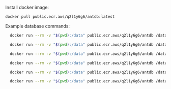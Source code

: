 [//]: # (Prerequisites:)

[//]: # ()
[//]: # (- sdkman &#40;e.g. `curl -s "https://get.sdkman.io" | bash`&#41;)

[//]: # (- jdk &#40;e.g. `sdk install java`&#41;)

[//]: # (- maven &#40;e.g. `sdk install maven`&#41;)

[//]: # ()
[//]: # (Download sample databases:)

[//]: # ()
[//]: # (```)

[//]: # (curl -Lo superheroes.db https://raw.githubusercontent.com/codecrafters-io/sample-sqlite-databases/master/superheroes.db)

[//]: # ()
[//]: # (curl -Lo companies.db https://raw.githubusercontent.com/codecrafters-io/sample-sqlite-databases/master/companies.db)

[//]: # (```)

[//]: # ()
[//]: # (To run tests:)

[//]: # ()
[//]: # (```)

[//]: # (mvn test)

[//]: # (```)

[//]: # (Some example commands:)

[//]: # (```bash)

[//]: # (   ./antdb.sh sample.db .dbinfo)

[//]: # (   ./antdb.sh sample.db "SELECT count&#40;*&#41; FROM oranges")

[//]: # (   ./antdb.sh sample.db "SELECT name FROM apples")

[//]: # (   ./antdb.sh superheroes.db "select name, first_appearance from superheroes where hair_color = 'Brown Hair'")

[//]: # (   ./antdb.sh superheroes.db "select count&#40;*&#41; from superheroes where eye_color = 'Blue Eyes'")

[//]: # (   ./antdb.sh companies.db "SELECT id, name FROM companies WHERE country = 'republic of the congo'")

[//]: # (```)

Install docker image:

[//]: # (```)

[//]: # (docker build -t antdb . )

[//]: # (```)

```
docker pull public.ecr.aws/q2l1y6g6/antdb:latest
```

Example database commands:

[//]: # (```bash)

[//]: # (  docker run --rm -v $&#40;pwd&#41;:/data antdb /data/sample.db .dbinfo)

[//]: # (  docker run --rm -v $&#40;pwd&#41;:/data antdb /data/sample.db "SELECT count&#40;*&#41; FROM oranges")

[//]: # (  docker run --rm -v $&#40;pwd&#41;:/data antdb /data/sample.db "SELECT name FROM apples")

[//]: # (  docker run --rm -v $&#40;pwd&#41;:/data antdb /data/superheroes.db "SELECT name, first_appearance FROM superheroes WHERE hair_color = 'Brown Hair'")

[//]: # (  docker run --rm -v $&#40;pwd&#41;:/data antdb /data/superheroes.db "SELECT count&#40;*&#41; FROM superheroes WHERE eye_color = 'Blue Eyes'")

[//]: # (  docker run --rm -v "$&#40;pwd&#41;:/data" antdb /data/companies.db "SELECT id, name, country FROM companies WHERE country = 'nepal'")

[//]: # (```)

```bash
  docker run --rm -v "$(pwd):/data" public.ecr.aws/q2l1y6g6/antdb /data/sample.db .dbinfo
```
```bash
  docker run --rm -v "$(pwd):/data" public.ecr.aws/q2l1y6g6/antdb /data/sample.db "SELECT count(*) FROM oranges"
```
```bash
  docker run --rm -v "$(pwd):/data" public.ecr.aws/q2l1y6g6/antdb /data/sample.db "SELECT name FROM apples"
```
```bash
  docker run --rm -v "$(pwd):/data" public.ecr.aws/q2l1y6g6/antdb /data/superheroes.db "SELECT name, first_appearance FROM superheroes WHERE hair_color = 'Brown Hair'"
```
```bash
  docker run --rm -v "$(pwd):/data" public.ecr.aws/q2l1y6g6/antdb /data/superheroes.db "SELECT count(*) FROM superheroes WHERE eye_color = 'Blue Eyes'"
```
```bash
  docker run --rm -v "$(pwd):/data" public.ecr.aws/q2l1y6g6/antdb /data/companies.db "SELECT id, name, country FROM companies WHERE country = 'nepal'"
```
